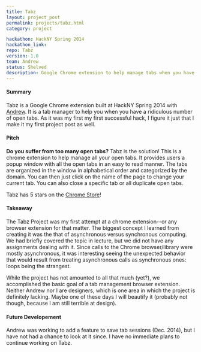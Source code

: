 ```yaml
---
title: Tabz
layout: project_post
permalink: projects/tabz.html
category: project

hackathon: HackNY Spring 2014
hackathon_link:
repo: Tabz
version: 1.0
team: Andrew
status: Shelved
description: Google Chrome extension to help manage tabs when you have a lot open
---
```


#### Summary
Tabz is a Google Chrome extension built at HackNY Spring 2014 with [Andrew](http://github.com/batboa). It is a tab manager to help you when you have a ridiculous number of open tabs. As it was my first my first successful hack, I figure it just that I make it my first project post as well.

#### Pitch
 __Do you suffer from too many open tabs?__
Tabz is the solution! This is a chrome extension to help manage all your open tabs. It provides users a popup window with all the open tabs in an easy to read manner. The tabs are organized in the window in alphabetical order and categorized by the domain. You can then just click on the name of the page to change your current tab. You can also close a specific tab or all duplicate open tabs.

Tabz has 5 stars on the [Chrome Store](https://chrome.google.com/webstore/detail/tabz/inneckpdjbcjkpijhomijlmddbailhcd?hl=en-US)!

#### Takeaway
The Tabz Project was my first attempt at a chrome extension--or any browser extension for that matter. The biggest concept I learned from creating it was the that of asynchronous versus synchronous computing. We had briefly covered the topic in lecture, but we did not have any assignments dealing with it. Since calls to the Chrome browser/library were mostly asynchronous, it was interesting seeing the unexpected behavior that would result from treating asynchronous calls as synchronous ones: loops being the strangest.

While the project has not amounted to all that much (yet?), we accomplished the basic goal of a tab management browser extension. Neither Andrew nor I are designers, which is one area in which the project is definitely lacking. Maybe one of these days I will beautify it (probably not though, because I am still terrible at design).

#### Future Developement
Andrew was working to add a feature to save tab sessions (Dec. 2014), but I have not had a chance to look at it since. I have no immediate plans to continue working on Tabz.
